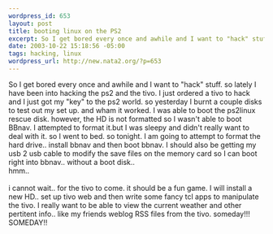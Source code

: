 ```yaml
--- 
wordpress_id: 653
layout: post
title: booting linux on the PS2
excerpt: So I get bored every once and awhile and I want to "hack" stuff. so lately I have been into hacking the ps2 and the tivo. I just ordered a tivo to hack and I just got my "key" to the ps2 world. so yesterday I burnt a couple disks to test out my set up. and wham it worked. I was able to boot the ps2linux rescue disk. however, the HD is not formatted so I wasn't able to boot BBnav. I attempted to ...
date: 2003-10-22 15:18:56 -05:00
tags: hacking, linux
wordpress_url: http://new.nata2.org/?p=653
---
```

So I get bored every once and awhile and I want to "hack" stuff. so lately I have been into hacking the ps2 and the tivo. I just ordered a tivo to hack and I just got my "key" to the ps2 world. so yesterday I burnt a couple disks to test out my set up. and wham it worked. I was able to boot the ps2linux rescue disk. however, the HD is not formatted so I wasn't able to boot BBnav. I attempted to format it.but I was sleepy and didn't really want to deal with it. so I went to bed. so tonight. I am going to attempt to format the hard drive.. install bbnav and then boot bbnav. I should also be getting my usb 2 usb cable to modify the save files on the memory card so I can boot right into bbnav.. without a boot disk.. <br/>
hmm..
<br/><br/>i cannot wait.. for the tivo to come. it should be a fun game. I will install a new HD.. set up tivo web and then write some fancy tcl apps to manipulate the tivo. I really want to be able to view the current weather and other pertitent info.. like my friends weblog RSS files from the tivo. someday!!! SOMEDAY!!
